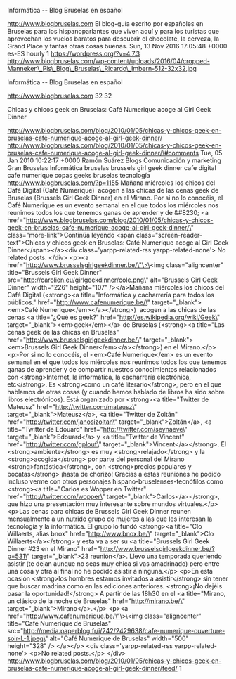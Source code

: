Informática -- Blog Bruselas en español

http://www.blogbruselas.com El blog-guía escrito por españoles en
Bruselas para los hispanoparlantes que viven aquí y para los turistas
que aprovechan los vuelos baratos para descubrir el chocolate, la
cerveza, la Grand Place y tantas otras cosas buenas. Sun, 13 Nov 2016
17:05:48 +0000 es-ES hourly 1 https://wordpress.org/?v=4.7.3
http://www.blogbruselas.com/wp-content/uploads/2016/04/cropped-Manneken\_Pis\_Blog\_Bruselas\_Ricardo\_Imbern-512-32x32.jpg

Informática -- Blog Bruselas en español

http://www.blogbruselas.com 32 32

Chicas y chicos geek en Bruselas: Café Numerique acoge al Girl Geek
Dinner

http://www.blogbruselas.com/blog/2010/01/05/chicas-y-chicos-geek-en-bruselas-cafe-numerique-acoge-al-girl-geek-dinner/
http://www.blogbruselas.com/blog/2010/01/05/chicas-y-chicos-geek-en-bruselas-cafe-numerique-acoge-al-girl-geek-dinner/\#comments
Tue, 05 Jan 2010 10:22:17 +0000 Ramón Suárez Blogs Comunicación y
marketing Gran Bruselas Informática bruselas brussels girl geek dinner
cafe digital cafe numerique copas geeks bruselas tecnología
http://www.blogbruselas.com/?p=1155 Mañana miércoles los chicos del Café
Digital (Café Numerique)  acogen a las chicas de las cenas geek de
Bruselas (Brussels Girl Geek Dinner) en el Mirano. Por si no lo
conocéis, el Café Numerique es un evento semanal en el que todos los
miércoles nos reunimos todos los que tenemos ganas de aprender y de
&\#8230; \<a
href=\"http://www.blogbruselas.com/blog/2010/01/05/chicas-y-chicos-geek-en-bruselas-cafe-numerique-acoge-al-girl-geek-dinner/\"
class=\"more-link\"\>Continúa leyendo \<span
class=\"screen-reader-text\"\>Chicas y chicos geek en Bruselas: Café
Numerique acoge al Girl Geek Dinner\</span\>\</a\>\<div
class=\'yarpp-related-rss yarpp-related-none\'\> No related posts.
\</div\> \<p\>\<a href=\"http://www.brusselsgirlgeekdinner.be/\"\>\<img
class=\"aligncenter\" title=\"Brussels Girl Geek Dinner\"
src=\"http://carolien.eu/girlgeekdinner/cole.png\" alt=\"Brussels Girl
Geek Dinner\" width=\"226\" height=\"107\" /\>\</a\>Mañana miércoles los
chicos del Café Digital (\<strong\>\<a title=\"Informática y cacharrería
para todos los públicos.\" href=\"http://www.cafenumerique.be/\"
target=\"\_blank\"\>\<em\>Café Numerique\</em\>\</a\>\</strong\>) 
acogen a las chicas de las cenas \<a title=\"¿Qué es geek?\"
href=\"http://es.wikipedia.org/wiki/Geek\"
target=\"\_blank\"\>\<em\>geek\</em\>\</a\> de Bruselas (\<strong\>\<a
title=\"Las cenas geek de las chicas en Bruselas\"
href=\"http://www.brusselsgirlgeekdinner.be/\"
target=\"\_blank\"\>\<em\>Brussels Girl Geek
Dinner\</em\>\</a\>\</strong\>) en el Mirano.\</p\> \<p\>Por si no lo
conocéis, el \<em\>Café Numerique\</em\> es un evento semanal en el que
todos los miércoles nos reunimos todos los que tenemos ganas de aprender
y de compartir nuestros conocimientos relacionados con
\<strong\>Internet, la informática, la cacharrería electrónica,
etc\</strong\>. Es \<strong\>como un café literario\</strong\>, pero en
el que hablamos de otras cosas (y cuando hemos hablado de libros ha sido
sobre libros electrónicos). Está organizado por \<strong\>\<a
title=\"Twitter de Mateusz\" href=\"http://twitter.com/mateusz\"
target=\"\_blank\"\>Mateusz\</a\>, \<a title=\"Twitter de Zoltán\"
href=\"http://twitter.com/janosizoltan\"
target=\"\_blank\"\>Zoltán\</a\>, \<a title=\"Twitter de Edouard\"
href=\"http://twitter.com/seynaeve\" target=\"\_blank\"\>Edouard\</a\> y
\<a title=\"Twitter de Vincent\" href=\"http://twitter.com/gplouf\"
target=\"\_blank\"\>Vincent\</a\>\</strong\>. El
\<strong\>ambiente\</strong\> es muy \<strong\>relajado\</strong\> y la
\<strong\>acogida\</strong\> por parte del personal del Mirano
\<strong\>fantástica\</strong\>, con \<strong\>precios populares y
bocatas\</strong\> ¡hasta de chorizo! Gracias a estas reuniones he
podido incluso verme con otros personajes hispano-bruselenses-tecnófilos
como \<strong\>\<a title=\"Carlos es Wopper en Twitter\"
href=\"http://twitter.com/wopper\"
target=\"\_blank\"\>Carlos\</a\>\</strong\>, que hizo una presentación
muy interesante sobre mundos virtuales.\</p\> \<p\>Las cenas para chicas
de Brussels Girl Geek Dinner reunen mensualmente a un nutrido grupo de
mujeres a las que les interesan la tecnología y la informática. El grupo
lo fundó \<strong\>\<a title=\"Clo Willaerts, alias bnox\"
href=\"http://www.bnox.be/\" target=\"\_blank\"\>Clo
Willaerts\</a\>\</strong\> y esta va a ser su \<a title=\"Brussels Girl
Geek Dinner \#23 en el Mirano\"
href=\"http://www.brusselsgirlgeekdinner.be/?p=531\"
target=\"\_blank\"\>23 reunión\</a\>. Llevo una temporada queriendo
asistir (te dejan aunque no seas muy chica si vas amadrinado) pero entre
una cosa y otra al final no he podido asistir a ninguna.\</p\> \<p\>En
esta ocasión \<strong\>los hombres estamos invitados a
asistir\</strong\> sin tener que buscar madrina como en las ediciones
anteriores. \<strong\>¡No dejéis pasar la oportunidad!\</strong\> A
partir de las 18h30 en el \<a title=\"Mirano, un clásico de la noche de
Bruselas\" href=\"http://mirano.be/\"
target=\"\_blank\"\>Mirano\</a\>.\</p\> \<p\>\<a
href=\"http://www.cafenumerique.be/\"\>\<img class=\"aligncenter\"
title=\"Café Numerique de Bruselas\"
src=\"http://media.paperblog.fr/i/242/2429638/cafe-numerique-ouverture-soir-L-1.jpeg\"
alt=\"Café Numerique de Bruselas\" width=\"500\" height=\"328\" /\>
\</a\>\</p\> \<div class=\'yarpp-related-rss yarpp-related-none\'\>
\<p\>No related posts.\</p\> \</div\>
http://www.blogbruselas.com/blog/2010/01/05/chicas-y-chicos-geek-en-bruselas-cafe-numerique-acoge-al-girl-geek-dinner/feed/
1
